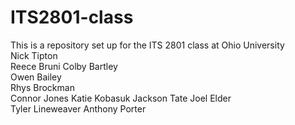 # ITS2801-class
This is a repository set up for the ITS 2801 class at Ohio University  
Nick Tipton  
Reece Bruni
Colby Bartley  
Owen Bailey  
Rhys Brockman  
Connor Jones
Katie Kobasuk
Jackson Tate
Joel Elder  
Tyler Lineweaver
Anthony Porter
